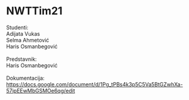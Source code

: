 # NWTTim21
Studenti:<br />
Adijata Vukas<br />
Selma Ahmetović<br />
Haris Osmanbegović<br /><br />
Predstavnik:<br />
Haris Osmanbegović<br /><br />
Dokumentacija: https://docs.google.com/document/d/1Pg_tPBs4k3p5C5Va5BtGZwhXa-57ipEEwMbGSMOe6qg/edit
